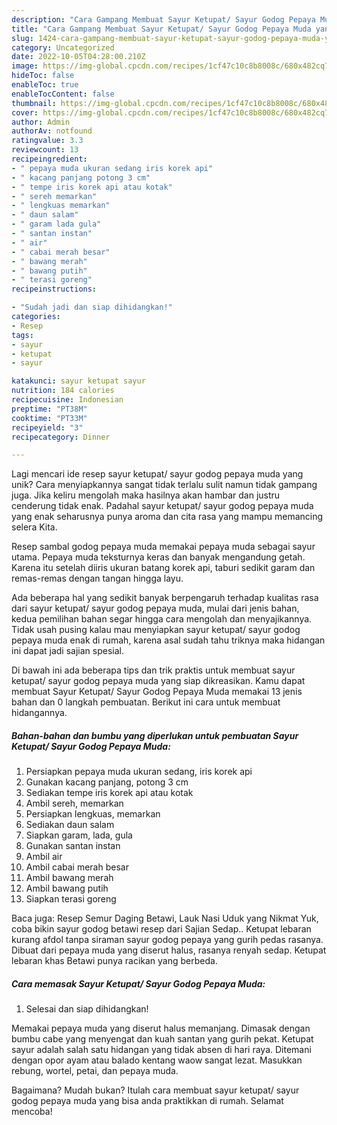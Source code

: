 ```yaml
---
description: "Cara Gampang Membuat Sayur Ketupat/ Sayur Godog Pepaya Muda yang Enak"
title: "Cara Gampang Membuat Sayur Ketupat/ Sayur Godog Pepaya Muda yang Enak"
slug: 1424-cara-gampang-membuat-sayur-ketupat-sayur-godog-pepaya-muda-yang-enak
category: Uncategorized
date: 2022-10-05T04:28:00.210Z
image: https://img-global.cpcdn.com/recipes/1cf47c10c8b8008c/680x482cq70/sayur-ketupat-sayur-godog-pepaya-muda-foto-resep-utama.jpg
hideToc: false
enableToc: true
enableTocContent: false
thumbnail: https://img-global.cpcdn.com/recipes/1cf47c10c8b8008c/680x482cq70/sayur-ketupat-sayur-godog-pepaya-muda-foto-resep-utama.jpg
cover: https://img-global.cpcdn.com/recipes/1cf47c10c8b8008c/680x482cq70/sayur-ketupat-sayur-godog-pepaya-muda-foto-resep-utama.jpg
author: Admin
authorAv: notfound
ratingvalue: 3.3
reviewcount: 13
recipeingredient:
- " pepaya muda ukuran sedang iris korek api"
- " kacang panjang potong 3 cm"
- " tempe iris korek api atau kotak"
- " sereh memarkan"
- " lengkuas memarkan"
- " daun salam"
- " garam lada gula"
- " santan instan"
- " air"
- " cabai merah besar"
- " bawang merah"
- " bawang putih"
- " terasi goreng"
recipeinstructions:

- "Sudah jadi dan siap dihidangkan!"
categories:
- Resep
tags:
- sayur
- ketupat
- sayur

katakunci: sayur ketupat sayur 
nutrition: 184 calories
recipecuisine: Indonesian
preptime: "PT38M"
cooktime: "PT33M"
recipeyield: "3"
recipecategory: Dinner

---
```





Lagi mencari ide resep sayur ketupat/ sayur godog pepaya muda yang unik? Cara menyiapkannya sangat tidak terlalu sulit namun tidak gampang juga. Jika keliru mengolah maka hasilnya akan hambar dan justru cenderung tidak enak. Padahal sayur ketupat/ sayur godog pepaya muda yang enak seharusnya punya aroma dan cita rasa yang mampu memancing selera Kita.





Resep sambal godog pepaya muda memakai pepaya muda sebagai sayur utama. Pepaya muda teksturnya keras dan banyak mengandung getah. Karena itu setelah diiris ukuran batang korek api, taburi sedikit garam dan remas-remas dengan tangan hingga layu.

Ada beberapa hal yang sedikit banyak berpengaruh terhadap kualitas rasa dari sayur ketupat/ sayur godog pepaya muda, mulai dari jenis bahan, kedua pemilihan bahan segar hingga cara mengolah dan menyajikannya. Tidak usah pusing kalau mau menyiapkan sayur ketupat/ sayur godog pepaya muda enak di rumah, karena asal sudah tahu triknya maka hidangan ini dapat jadi sajian spesial.






Di bawah ini ada beberapa tips dan trik praktis untuk membuat sayur ketupat/ sayur godog pepaya muda yang siap dikreasikan. Kamu dapat membuat Sayur Ketupat/ Sayur Godog Pepaya Muda memakai 13 jenis bahan dan 0 langkah pembuatan. Berikut ini cara untuk membuat hidangannya.

<!--inarticleads1-->

##### Bahan-bahan dan bumbu yang diperlukan untuk pembuatan Sayur Ketupat/ Sayur Godog Pepaya Muda:

1. Persiapkan  pepaya muda ukuran sedang, iris korek api
1. Gunakan  kacang panjang, potong 3 cm
1. Sediakan  tempe iris korek api atau kotak
1. Ambil  sereh, memarkan
1. Persiapkan  lengkuas, memarkan
1. Sediakan  daun salam
1. Siapkan  garam, lada, gula
1. Gunakan  santan instan
1. Ambil  air
1. Ambil  cabai merah besar
1. Ambil  bawang merah
1. Ambil  bawang putih
1. Siapkan  terasi goreng


Baca juga: Resep Semur Daging Betawi, Lauk Nasi Uduk yang Nikmat Yuk, coba bikin sayur godog betawi resep dari Sajian Sedap.. Ketupat lebaran kurang afdol tanpa siraman sayur godog pepaya yang gurih pedas rasanya. Dibuat dari pepaya muda yang diserut halus, rasanya renyah sedap. Ketupat lebaran khas Betawi punya racikan yang berbeda. 

<!--inarticleads2-->

##### Cara memasak Sayur Ketupat/ Sayur Godog Pepaya Muda:


1. Selesai dan siap dihidangkan!

Memakai pepaya muda yang diserut halus memanjang. Dimasak dengan bumbu cabe yang menyengat dan kuah santan yang gurih pekat. Ketupat sayur adalah salah satu hidangan yang tidak absen di hari raya. Ditemani dengan opor ayam atau balado kentang waow sangat lezat. Masukkan rebung, wortel, petai, dan pepaya muda. 

Bagaimana? Mudah bukan? Itulah cara membuat sayur ketupat/ sayur godog pepaya muda yang bisa anda praktikkan di rumah. Selamat mencoba!
